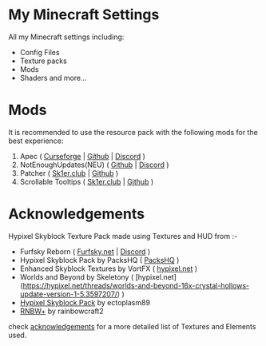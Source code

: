 # My Minecraft Settings
All my Minecraft settings including:
* Config Files
* Texture packs
* Mods
* Shaders and more...

# Mods
It is recommended to use the resource pack with the following mods for the best experience:
1. Apec ( [Curseforge](https://www.curseforge.com/minecraft/mc-mods/apec) | [Github](https://github.com/BananaFructa/Apec) | [Discord](https://discord.gg/YXrJzpY) )
2. NotEnoughUpdates(NEU) ( [Github](https://github.com/Moulberry/NotEnoughUpdates) | [Discord](https://discord.gg/spr6ESn) )
3. Patcher ( [Sk1er.club](https://sk1er.club/mods/patcher) | [Github](https://github.com/Sk1erLLC/Patcher) )
4. Scrollable Tooltips ( [Sk1er.club](https://sk1er.club/mods/text_overflow_scroll) | [Github](https://github.com/Sk1erLLC/ScrollableTooltips) )

# Acknowledgements
Hypixel Skyblock Texture Pack made using Textures and HUD from :-

* Furfsky Reborn ( [Furfsky.net](https://furfsky.net/) | [Discord](https://discord.com/invite/fsr) )
* Hypixel Skyblock Pack by PacksHQ ( [PacksHQ](https://packshq.com/) )
* Enhanced Skyblock Textures by VortFX ( [hypixel.net](https://hypixel.net/threads/enhanced-skyblock-textures-16x-animated.2549153/) )
* Worlds and Beyond by Skeletony ( [hypixel.net] (https://hypixel.net/threads/worlds-and-beyond-16x-crystal-hollows-update-version-1-5.3597207/) )
* [Hypixel Skyblock Pack](https://hypixel.net/threads/ectoplasms-skyblock-resource-pack-completionists-update.2239953/) by ectoplasm89
* [RNBW+](https://hypixel.net/threads/rnbw-resource-pack-v0-2.3470904/) by rainbowcraft2

check [acknowledgements](https://github.com/Pixcelz/Pixcelated-Textures/blob/main/acknowledgements.md) for a more detailed list of Textures and Elements used.

